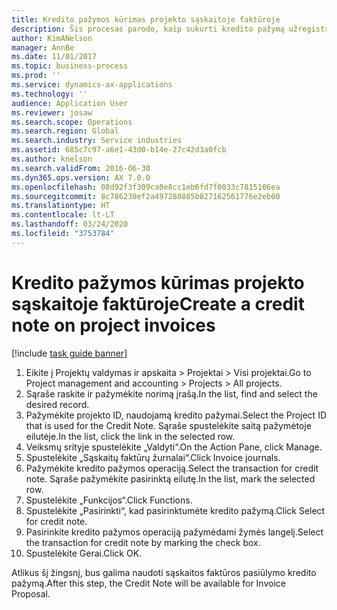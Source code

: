 ```yaml
---
title: Kredito pažymos kūrimas projekto sąskaitoje faktūroje
description: Šis procesas parodo, kaip sukurti kredito pažymą užregistruotose projekto sąskaitose faktūrose.
author: KimANelson
manager: AnnBe
ms.date: 11/01/2017
ms.topic: business-process
ms.prod: ''
ms.service: dynamics-ax-applications
ms.technology: ''
audience: Application User
ms.reviewer: josaw
ms.search.scope: Operations
ms.search.region: Global
ms.search.industry: Service industries
ms.assetid: 685c7c97-a6e1-43d0-b14e-27c42d3a0fcb
ms.author: knelson
ms.search.validFrom: 2016-06-30
ms.dyn365.ops.version: AX 7.0.0
ms.openlocfilehash: 08d92f3f309ca0e8cc1eb6fd7f0033c7815106ea
ms.sourcegitcommit: 8c786230ef2a497280885b827162561776e2eb00
ms.translationtype: HT
ms.contentlocale: lt-LT
ms.lasthandoff: 03/24/2020
ms.locfileid: "3753784"
---
```

# <a name="create-a-credit-note-on-project-invoices"></a><span data-ttu-id="f39fb-103">Kredito pažymos kūrimas projekto sąskaitoje faktūroje</span><span class="sxs-lookup"><span data-stu-id="f39fb-103">Create a credit note on project invoices</span></span>

[!include [task guide banner](../../includes/task-guide-banner.md)]

1. <span data-ttu-id="f39fb-104">Eikite į Projektų valdymas ir apskaita > Projektai > Visi projektai.</span><span class="sxs-lookup"><span data-stu-id="f39fb-104">Go to Project management and accounting > Projects > All projects.</span></span> 
2. <span data-ttu-id="f39fb-105">Sąraše raskite ir pažymėkite norimą įrašą.</span><span class="sxs-lookup"><span data-stu-id="f39fb-105">In the list, find and select the desired record.</span></span> 
3. <span data-ttu-id="f39fb-106">Pažymėkite projekto ID, naudojamą kredito pažymai.</span><span class="sxs-lookup"><span data-stu-id="f39fb-106">Select the Project ID that is used for the Credit Note.</span></span> <span data-ttu-id="f39fb-107">Sąraše spustelėkite saitą pažymėtoje eilutėje.</span><span class="sxs-lookup"><span data-stu-id="f39fb-107">In the list, click the link in the selected row.</span></span> 
4. <span data-ttu-id="f39fb-108">Veiksmų srityje spustelėkite „Valdyti“.</span><span class="sxs-lookup"><span data-stu-id="f39fb-108">On the Action Pane, click Manage.</span></span> 
5. <span data-ttu-id="f39fb-109">Spustelėkite „Sąskaitų faktūrų žurnalai“.</span><span class="sxs-lookup"><span data-stu-id="f39fb-109">Click Invoice journals.</span></span> 
6. <span data-ttu-id="f39fb-110">Pažymėkite kredito pažymos operaciją.</span><span class="sxs-lookup"><span data-stu-id="f39fb-110">Select the transaction for credit note.</span></span> <span data-ttu-id="f39fb-111">Sąraše pažymėkite pasirinktą eilutę.</span><span class="sxs-lookup"><span data-stu-id="f39fb-111">In the list, mark the selected row.</span></span> 
7. <span data-ttu-id="f39fb-112">Spustelėkite „Funkcijos“.</span><span class="sxs-lookup"><span data-stu-id="f39fb-112">Click Functions.</span></span> 
8. <span data-ttu-id="f39fb-113">Spustelėkite „Pasirinkti“, kad pasirinktumėte kredito pažymą.</span><span class="sxs-lookup"><span data-stu-id="f39fb-113">Click Select for credit note.</span></span> 
9. <span data-ttu-id="f39fb-114">Pasirinkite kredito pažymos operaciją pažymėdami žymės langelį.</span><span class="sxs-lookup"><span data-stu-id="f39fb-114">Select the transaction for credit note by marking the check box.</span></span>
10. <span data-ttu-id="f39fb-115">Spustelėkite Gerai.</span><span class="sxs-lookup"><span data-stu-id="f39fb-115">Click OK.</span></span> 

<span data-ttu-id="f39fb-116">Atlikus šį žingsnį, bus galima naudoti sąskaitos faktūros pasiūlymo kredito pažymą.</span><span class="sxs-lookup"><span data-stu-id="f39fb-116">After this step, the Credit Note will be available for Invoice Proposal.</span></span>

